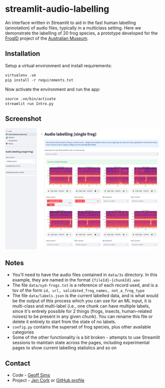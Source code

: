 # streamlit-audio-labelling
An interface written in Streamlit to aid in the fast human labelling (annotation) of audio files, typically in a multiclass setting. Here we demonstrate the labelling of 20 frog species, a prototype developed for the [FrogID](https://www.frogid.net.au/) project of the [Australian Museum](https://australian.museum/).

## Installation

Setup a virtual environment and install requirements:

```
virtualenv .ve
pip install -r requirements.txt
```

Now activate the environment and run the app:

```
source .ve/bin/activate
streamlit run Intro.py
```

## Screenshot

<img src="https://github.com/beyondbeneath/streamlit-audio-labelling/blob/main/screenshot.png" width=600px>

## Notes

* You'll need to have the audio files contained in `data/3s` directory. In this example, they are named in the format `{fileId}-{chunkId}.wav`
* The file `data/syd-frogs.txt` is a reference of each record used, and is a tsv of the form `id, url, validated_frog_names, not_a_frog_type`
* The file `data/labels.json` is the current labelled data, and is what would be the output of this process which you can use for an ML input, it is multi-class and multi-label (i.e., one chunk can have multiple labels, since it's entirely possible for 2 things (frogs, insects, human-related noises) to be present in any given chunk). You can rename this file or delete it entirely to start from the state of no labels.
* `config.py` contains the superset of frog species, plus other available categories
* Some of the other functionality is a bit broken - attempts to use Streamlit sessions to maintain state across the pages, including experimental pages to show current labelling statistics and so on

## Contact

* Code - [Geoff Sims](mailto:geoffrey.sims@gmail.com)
* Project - [Jen Cork](mailto:jennifer.cork@australian.museum) or [GitHub profile](https://github.com/jencork)
